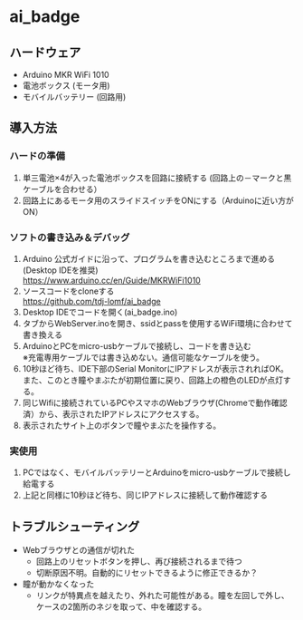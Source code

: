 # ai_badge
## ハードウェア
- Arduino MKR WiFi 1010
- 電池ボックス (モータ用)
- モバイルバッテリー (回路用)

## 導入方法
### ハードの準備
1. 単三電池×4が入った電池ボックスを回路に接続する (回路上の－マークと黒ケーブルを合わせる）
2. 回路上にあるモータ用のスライドスイッチをONにする（Arduinoに近い方がON）

### ソフトの書き込み＆デバッグ
1. Arduino 公式ガイドに沿って、プログラムを書き込むところまで進める(Desktop IDEを推奨)  
	https://www.arduino.cc/en/Guide/MKRWiFi1010
2. ソースコードをcloneする  
	https://github.com/tdj-lomf/ai_badge
3. Desktop IDEでコードを開く(ai_badge.ino)
4. タブからWebServer.inoを開き、ssidとpassを使用するWiFi環境に合わせて書き換える
5. ArduinoとPCをmicro-usbケーブルで接続し、コードを書き込む  
	※充電専用ケーブルでは書き込めない。通信可能なケーブルを使う。
6. 10秒ほど待ち、IDE下部のSerial MonitorにIPアドレスが表示されればOK。また、このとき瞳やまぶたが初期位置に戻り、回路上の橙色のLEDが点灯する。
7. 同じWifiに接続されているPCやスマホのWebブラウザ(Chromeで動作確認済）から、表示されたIPアドレスにアクセスする。
8. 表示されたサイト上のボタンで瞳やまぶたを操作する。

### 実使用
1. PCではなく、モバイルバッテリーとArduinoをmicro-usbケーブルで接続し給電する
2. 上記と同様に10秒ほど待ち、同じIPアドレスに接続して動作確認する

## トラブルシューティング
- Webブラウザとの通信が切れた
  - 回路上のリセットボタンを押し、再び接続されるまで待つ
  - 切断原因不明。自動的にリセットできるように修正できるか？
- 瞳が動かなくなった
  - リンクが特異点を越えたり、外れた可能性がある。瞳を左回しで外し、ケースの2箇所のネジを取って、中を確認する。